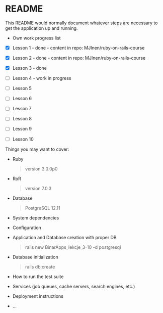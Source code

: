 # README

This README would normally document whatever steps are necessary to get the
application up and running.

* Own work progress list

- [x] Lesson 1 - done - content in repo: MJInen/ruby-on-rails-course
- [x] Lesson 2 - done - content in repo: MJInen/ruby-on-rails-course
- [x] Lesson 3 - done
- [ ] Lesson 4 - work in progress
- [ ] Lesson 5
- [ ] Lesson 6
- [ ] Lesson 7
- [ ] Lesson 8
- [ ] Lesson 9
- [ ] Lesson 10


Things you may want to cover:

* Ruby
  > version 3.0.0p0

* RoR
  > version 7.0.3

* Database
  > PostgreSQL 12.11

* System dependencies

* Configuration

* Application and Database creation with proper DB
  > rails new BinarApps_lekcje_3-10 -d postgresql

* Database initialization
  > rails db:create

* How to run the test suite

* Services (job queues, cache servers, search engines, etc.)

* Deployment instructions

* ...

